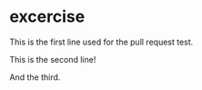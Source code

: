 # excercise
This is the first line used for the pull request test. 

This is the second line!

And the third. 


